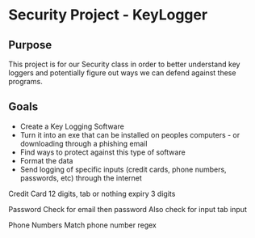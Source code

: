 # Security Project - KeyLogger

## Purpose
This project is for our Security class in order to better understand key loggers and potentially figure out ways we can defend against these programs.


## Goals

* Create a Key Logging Software
* Turn it into an exe that can be installed on peoples computers - or downloading through a phishing email
* Find ways to protect against this type of software
* Format the data
* Send logging of specific inputs (credit cards, phone numbers, passwords, etc) through the internet

Credit Card
12 digits, tab or nothing
expiry
3 digits

Password
Check for email then password
Also check for input tab input

Phone Numbers
Match phone number regex